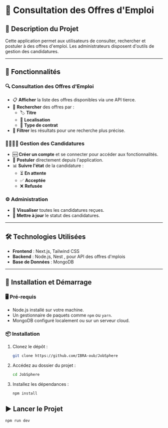 # 🚀 Consultation des Offres d'Emploi

## 📝 Description du Projet
Cette application permet aux utilisateurs de consulter, rechercher et postuler à des offres d'emploi. Les administrateurs disposent d'outils de gestion des candidatures.

---

## 🌟 Fonctionnalités

### 🔍 Consultation des Offres d'Emploi
- 📋 **Afficher** la liste des offres disponibles via une API tierce.
- 🔎 **Rechercher** des offres par :
  - 🏷️ **Titre**
  - 📍 **Localisation**
  - 📝 **Type de contrat**
- 🧹 **Filtrer** les résultats pour une recherche plus précise.

### 👩‍💼👨‍💼 Gestion des Candidatures
- 🆕 **Créer un compte** et se connecter pour accéder aux fonctionnalités.
- 📨 **Postuler** directement depuis l'application.
- 📊 **Suivre l'état** de la candidature :
  - ⏳ **En attente**
  - ✅ **Acceptée**
  - ❌ **Refusée**

### ⚙️ Administration
- 👀 **Visualiser** toutes les candidatures reçues.
- 🔄 **Mettre à jour** le statut des candidatures.

---

## 🛠️ Technologies Utilisées
- **Frontend** : Next.js, Tailwind CSS
- **Backend** : Node.js, Nest , pour API des offres d'mplois
- **Base de Données** : MongoDB

---

## 🚀 Installation et Démarrage

### 🖥️ Pré-requis
- Node.js installé sur votre machine.
- Un gestionnaire de paquets comme `npm` ou `yarn`.
- MongoDB configuré localement ou sur un serveur cloud.

### 📦 Installation
1. Clonez le dépôt :
   ```bash
   git clone https://github.com/IBRA-oub/JobSphere

2. Accédez au dossier du projet :
   ```bash
   cd JobSphere

3. Installez les dépendances :
   ````bash
   npm install

## ▶️ Lancer le Projet
   ````bash
   npm run dev


